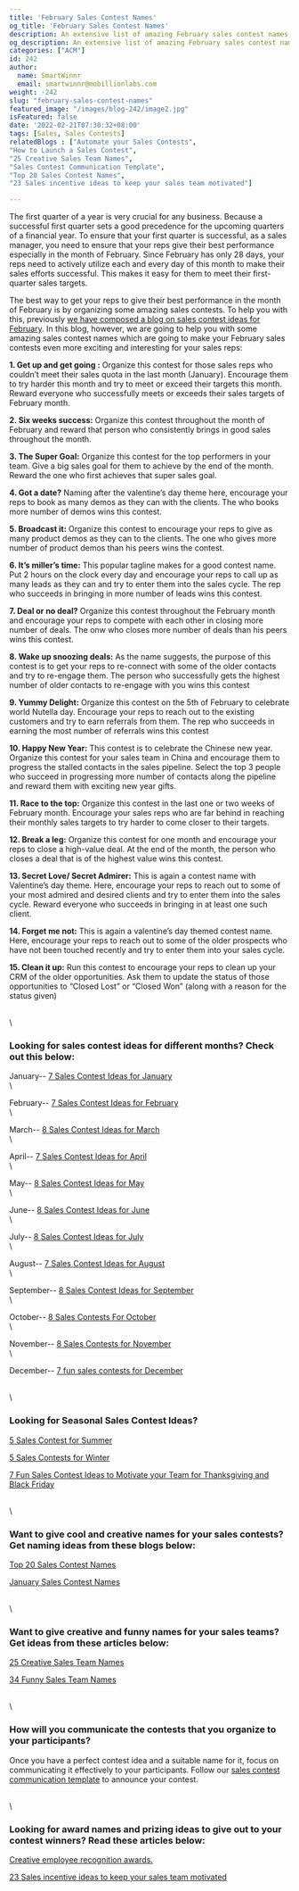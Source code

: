 ```yaml
---
title: 'February Sales Contest Names'
og_title: 'February Sales Contest Names'
description: An extensive list of amazing February sales contest names 
og_description: An extensive list of amazing February sales contest names 
categories: ["ACM"]
id: 242
author:
  name: SmartWinnr
  email: smartwinnr@mobillionlabs.com
weight: -242
slug: "february-sales-contest-names"
featured_image: "/images/blog-242/image2.jpg"
isFeatured: false
date: '2022-02-21T07:30:32+08:00'
tags: [Sales, Sales Contests]
relatedBlogs : ["Automate your Sales Contests",
"How to Launch a Sales Contest",
"25 Creative Sales Team Names",
"Sales Contest Communication Template",
"Top 20 Sales Contest Names",
"23 Sales incentive ideas to keep your sales team motivated"]

---
```


The first quarter of a year is very crucial for any business. Because a successful first quarter sets a good precedence for the upcoming quarters of a financial year. To ensure that your first quarter is successful, as a sales manager, you need to ensure that your reps give their best performance especially in the month of February. Since February has only 28 days, your reps need to actively utilize each and every day of this month to make their sales efforts successful. This makes it easy for them to meet their first-quarter sales targets.

The best way to get your reps to give their best performance in the month of February is by organizing some amazing sales contests. To help you with this, previously [we have composed a blog on sales contest ideas for February](https://www.smartwinnr.com/post/7-sales-contest-ideas-for-february/). In this blog, however, we are going to help you with some amazing sales contest names which are going to make your February sales contests even more exciting and interesting for your sales reps:

**1. Get up and get going :**  Organize this contest for those sales reps who couldn’t meet their sales quota in the last month (January). Encourage them to try harder this month and try to meet or exceed their targets this month. Reward everyone who successfully meets or exceeds their sales targets of February month.

**2. Six weeks success:** Organize this contest throughout the month of February and reward that person who consistently brings in good sales throughout the month. 

**3. The Super Goal:** Organize this contest for the top performers in your team. Give a big sales goal for them to achieve by the end of the month. Reward the one who first achieves that super sales goal.

**4. Got a date?** Naming after the valentine’s day theme here, encourage your reps to book as many demos as they can with the clients. The who books more number of demos wins this contest.

**5. Broadcast it:** Organize this contest to encourage your reps to give as many product demos as they can to the clients. The one who gives more number of product demos than his peers wins the contest.

**6. It’s miller’s time:** This popular tagline makes for a good contest name. Put 2 hours on the clock every day and encourage your reps to call up as many leads as they can and try to enter them into the sales cycle. The rep who succeeds in bringing in more number of leads wins this contest.

**7. Deal or no deal?** Organize this contest throughout the February month and encourage your reps to compete with each other in closing more number of deals. The onw who closes more number of deals than his peers wins this contest.

**8. Wake up snoozing deals:** As the name suggests, the purpose of this contest is to get your reps to re-connect with some of the older contacts and try to re-engage them. The person who successfully gets the highest number of older contacts to re-engage with you wins this contest

**9. Yummy Delight:** Organize this contest on the 5th of February to celebrate world Nutella day. Encourage your reps to reach out to the existing customers and try to earn referrals from them. The rep who succeeds in earning the most number of referrals wins this contest

**10. Happy New Year:** This contest is to celebrate the Chinese new year. Organize this contest for your sales team in China and encourage them to progress the stalled contacts in the sales pipeline. Select the top 3 people who succeed in progressing more number of contacts along the pipeline and reward them with exciting new year gifts.

**11. Race to the top:** Organize this contest in the last one or two weeks of February month. Encourage your sales reps who are far behind in reaching their monthly sales targets to try harder to come closer to their targets.

**12. Break a leg:** Organize this contest for one month and encourage your reps to close a high-value deal. At the end of the month, the person who closes a deal that is of the highest value wins this contest.

**13. Secret Love/ Secret Admirer:** This is again a contest name with Valentine’s day theme. Here, encourage your reps to reach out to some of your most admired and desired clients and try to enter them into the sales cycle. Reward everyone who succeeds in bringing in at least one such client.

**14. Forget me not:** This is again a valentine’s day themed contest name. Here, encourage your reps to reach out to some of the older prospects who have not been touched recently and try to enter them into your sales cycle.

**15. Clean it up:** Run this contest to encourage your reps to clean up your CRM of the older opportunities. Ask them to update the status of those opportunities to “Closed Lost” or “Closed Won” (along with a reason for the status given)

\
\

### **Looking for sales contest ideas for different months? Check out this below:**

January-- <a href="https://www.smartwinnr.com/post/7-sales-contest-ideas-for-january/" target="_blank" class="ml_custom_link">7 Sales Contest Ideas for January</a>
\
\

February-- <a href="https://www.smartwinnr.com/post/7-sales-contest-ideas-for-february/" target="_blank" class="ml_custom_link">7 Sales Contest Ideas for February</a>
\
\

March-- <a href="https://www.smartwinnr.com/post/8-sales-contest-ideas-for-march/" target="_blank" class="ml_custom_link">8 Sales Contest Ideas for March</a>
\
\

April-- <a href="https://www.smartwinnr.com/post/7-sales-contest-ideas-for-april/" target="_blank" class="ml_custom_link">7 Sales Contest Ideas for April</a>
\
\

May-- <a href="https://www.smartwinnr.com/post/8-sales-contest-ideas-for-may/" target="_blank" class="ml_custom_link">8 Sales Contest Ideas for May</a>
\
\

June-- <a href="https://www.smartwinnr.com/post/8-sales-contest-ideas-for-june/" target="_blank" class="ml_custom_link">8 Sales Contest Ideas for June</a>
\
\

July-- <a href="https://www.smartwinnr.com/post/8-sales-contest-ideas-for-july-2021/" target="_blank" class="ml_custom_link">8 Sales Contest Ideas for July</a>
\
\

August-- <a href="https://www.smartwinnr.com/post/7-sales-contest-ideas-for-august/" target="_blank" class="ml_custom_link">7 Sales Contest Ideas for August</a>
\
\

September-- <a href="https://www.smartwinnr.com/post/8-sales-contest-ideas-for-september/" target="_blank" class="ml_custom_link">8 Sales Contest Ideas for September</a>
\
\

October-- <a href="https://smartwinnr.com/post/8-sales-contests-for-october/" target="_blank" class="ml_custom_link">8 Sales Contests For October</a>
\
\

November-- <a href="https://smartwinnr.com/post/8-sales-contests-for-november/" target="_blank" class="ml_custom_link">8 Sales Contests for November</a>
\
\

December-- <a href="https://smartwinnr.com/post/7-fun-sales-contests-for-december/" target="_blank" class="ml_custom_link">7 fun sales contests for December</a>

\
\

### **Looking for Seasonal Sales Contest Ideas?**

[5 Sales Contest for Summer](https://smartwinnr.com/post/5-sales-contest-for-summer/)

[5 Sales Contests for Winter](https://smartwinnr.com/post/sales-contests-for-winter/)

[7 Fun Sales Contest Ideas to Motivate your Team for Thanksgiving and Black Friday](https://www.smartwinnr.com/post/7-fun-sales-contest-ideas-to-motivate-your-team-for-thanksgiving-and-black-friday/)

\
\

### **Want to give cool and creative names for your sales contests? Get naming ideas from these blogs below:**

[Top 20 Sales Contest Names](https://www.smartwinnr.com/post/top-20-sales-contest-names/)

[January Sales Contest Names](https://smartwinnr.com/post/january-sales-contest-names/)

\
\

### **Want to give creative and funny names for your sales teams? Get ideas from these articles below:**

[25 Creative Sales Team Names](https://www.smartwinnr.com/post/25-creative-sales-team-names/)

[34 Funny Sales Team Names](https://www.smartwinnr.com/post/funny-sales-team-names/)

\
\

### **How will you communicate the contests that you organize to your participants?**

Once you have a perfect contest idea and a suitable name for it, focus on communicating it effectively to your participants. Follow our [sales contest communication template](https://www.smartwinnr.com/post/sales-contest-communication-template/) to announce your contest.

\
\

### **Looking for award names and prizing ideas to give out to your contest winners? Read these articles below:**

[Creative employee recognition awards.](https://www.smartwinnr.com/post/creative-employee-recognition-award-names/)

[23 Sales incentive ideas to keep your sales team motivated](https://www.smartwinnr.com/post/sales-incentive-ideas-to-keep-your-sales-team-motivated/)